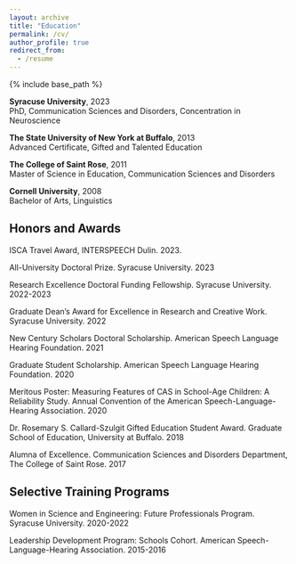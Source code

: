 ```yaml
---
layout: archive
title: "Education"
permalink: /cv/
author_profile: true
redirect_from:
  - /resume
---
```


{% include base_path %}



**Syracuse University**, 2023  
PhD, Communication Sciences and Disorders, Concentration in Neuroscience


**The State University of New York at Buffalo**, 2013  
Advanced Certificate, Gifted and Talented Education


**The College of Saint Rose**, 2011  
Master of Science in Education, Communication Sciences and Disorders


**Cornell University**, 2008  
Bachelor of Arts, Linguistics


## Honors and Awards

ISCA Travel Award, INTERSPEECH Dulin. 2023.

All-University Doctoral Prize. Syracuse University.	2023

Research Excellence Doctoral Funding Fellowship. Syracuse University. 2022-2023

Graduate Dean’s Award for Excellence in Research and Creative Work. Syracuse University. 2022

New Century Scholars Doctoral Scholarship. American Speech Language Hearing Foundation. 2021

Graduate Student Scholarship. American Speech Language Hearing Foundation. 2020

Meritous Poster: Measuring Features of CAS in School-Age Children: A Reliability Study. Annual Convention of the American Speech-Language-Hearing Association. 2020

Dr. Rosemary S. Callard-Szulgit Gifted Education Student Award. Graduate School of Education, University at Buffalo. 2018

Alumna of Excellence. Communication Sciences and Disorders Department, The College of Saint Rose.	2017


## Selective Training Programs

Women in Science and Engineering: Future Professionals Program. Syracuse University. 2020-2022


Leadership Development Program: Schools Cohort. American Speech-Language-Hearing Association. 2015-2016
